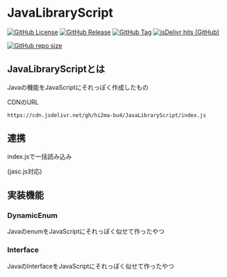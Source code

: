 # JavaLibraryScript

[![GitHub License](https://img.shields.io/github/license/hi2ma-bu4/JavaLibraryScript)](https://github.com/hi2ma-bu4/JavaLibraryScript/blob/main/LICENSE)
[![GitHub Release](https://img.shields.io/github/v/release/hi2ma-bu4/JavaLibraryScript?label=latest)](https://github.com/hi2ma-bu4/JavaLibraryScript/releases/latest)
[![GitHub Tag](https://img.shields.io/github/v/tag/hi2ma-bu4/JavaLibraryScript?label=newest)](https://github.com/hi2ma-bu4/JavaLibraryScript/releases)
[![jsDelivr hits (GitHub)](https://img.shields.io/jsdelivr/gh/hy/hi2ma-bu4/JavaLibraryScript?logo=jsdelivr&logoColor=%23fff)](https://cdn.jsdelivr.net/gh/hi2ma-bu4/JavaLibraryScript/index.js)

[![GitHub repo size](https://img.shields.io/github/repo-size/hi2ma-bu4/JavaLibraryScript)](https://github.com/hi2ma-bu4/JavaLibraryScript)

## JavaLibraryScriptとは

Javaの機能をJavaScriptにそれっぽく作成したもの


CDNのURL

```url
https://cdn.jsdelivr.net/gh/hi2ma-bu4/JavaLibraryScript/index.js
```

## 連携

index.jsで一括読み込み

(jasc.js対応)


## 実装機能

### DynamicEnum

JavaのenumをJavaScriptにそれっぽく似せて作ったやつ

### Interface

JavaのInterfaceをJavaScriptにそれっぽく似せて作ったやつ
